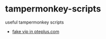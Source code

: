 # tampermonkey-scripts

useful tampermonkey scripts

+ [fake vip in pteplus.com](./scripts/pteplus.js)

